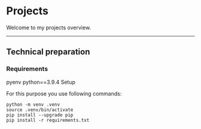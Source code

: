 # Projects

Welcome to my projects overview.

---

## __Technical preparation__

### __Requirements__

pyenv
python==3.9.4
Setup

For this purpose you use following commands:

````
python -m venv .venv
source .venv/bin/activate
pip install --upgrade pip
pip install -r requirements.txt


